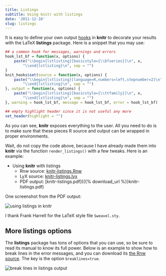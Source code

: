 ```yaml
---
title: Listings
subtitle: Using knitr with listings
date: '2011-12-10'
slug: listings
---
```


It is easy to define your own output [hooks](../../hooks) in **knitr** to decorate your results with the LaTeX **listings** package. Here is a snippet that you may use:

```r 
## a common hook for messages, warnings and errors
hook_lst_bf = function(x, options) {
    paste("\\begin{lstlisting}[basicstyle={\\bfseries}]\n", x, 
        "\\end{lstlisting}\n", sep = "")
}
knit_hooks$set(source = function(x, options) {
    paste("\\begin{lstlisting}[language=R,numbers=left,stepnumber=2]\n", x, 
        "\\end{lstlisting}\n", sep = "")
}, output = function(x, options) {
    paste("\\begin{lstlisting}[basicstyle={\\ttfamily}]\n", x, 
        "\\end{lstlisting}\n", sep = "")
}, warning = hook_lst_bf, message = hook_lst_bf, error = hook_lst_bf)

## empty highlight header since it is not useful any more
set_header(highlight = "")
```

As you can see, **knitr** exposes everything to the user. All you need to do is to make sure that these pieces R source and output can be wrapped in proper environments.

Wait, do not copy the code above, because I have already made them into **knitr** via the function `render_listings()` with a few tweaks. Here is an example:

- Using **knitr** with listings
  - Rnw source: [knitr-listings.Rnw](https://github.com/yihui/knitr/blob/master/inst/examples/knitr-listings.Rnw)
  - LyX source: [knitr-listings.lyx](https://github.com/yihui/knitr/blob/master/inst/examples/knitr-listings.lyx)
  - PDF output: [knitr-listings.pdf]({{% download_url %}}knitr-listings.pdf)

One screenshot from the PDF output:

![using listings in knitr](http://i.imgur.com/PKupQ.png)

I thank Frank Harrell for the LaTeX style file `Sweavel.sty`.

## More listings options

The **listings** package has tons of options that you can use, so be sure to read its manual to know its full power. Below is an example to show how to break lines in the error messages, and you can download its [the Rnw source](https://gist.github.com/2209775). The key is the option `breaklines=true`.

![break lines in listings output](http://i.imgur.com/3313T.png)

